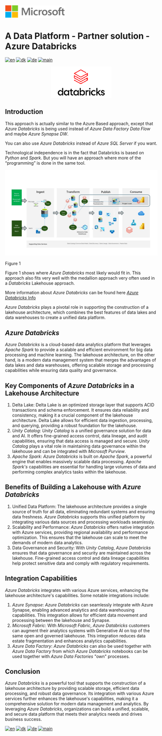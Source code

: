 ![microsoft](../../images/microsoft.png)

# A Data Platform - Partner solution - Azure Databricks

[![en](https://img.shields.io/badge/lang-en-blue.svg)](Databricks.md)
[![dk](https://img.shields.io/badge/lang-dk-red.svg)](Databricks-da.md)
[![de](https://img.shields.io/badge/lang-de-yellow.svg)](Databricks-de.md)
[![main](https://img.shields.io/badge/main-document-green.svg)](../../README.md)

<p align="center">
  <img width="200" src="../../images/Databricks_Logo.png">
</p>

## Introduction

This approach is actually similar to the Azure Based approach, except that *Azure Databricks* is being used instead of *Azure Data Factory Data Flow* and maybe *Azure Synapse DW*.

You can also use *Azure Databricks* instead of *Azure SQL Server* if you want.

Technological independence is in the fact that Databricks is based on *Python* and *Spark*. But you will have an approach where more of the “programming” is done in the same tool.

![figure1](../../images/english/Slide6.JPG)

Figure 1

Figure 1 shows where *Azure Databricks* most likely would fit in. This approach also fits very well with the medallion approach very often used in a *Databricks* Lakehouse approach.

More information about *Azure Databricks* can be found here [*Azure Databricks* Info](https://azure.microsoft.com/en-us/products/databricks)

*Azure Databricks* plays a pivotal role in supporting the construction of a lakehouse architecture, which combines the best features of data lakes and data warehouses to create a unified data platform.

## *Azure Databricks*

*Azure Databricks* is a cloud-based data analytics platform that leverages *Apache Spark* to provide a scalable and efficient environment for big data processing and machine learning. The lakehouse architecture, on the other hand, is a modern data management system that merges the advantages of data lakes and data warehouses, offering scalable storage and processing capabilities while ensuring data quality and governance.

## Key Components of *Azure Databricks* in a Lakehouse Architecture

1) Delta Lake: Delta Lake is an optimized storage layer that supports ACID transactions and schema enforcement. It ensures data reliability and consistency, making it a crucial component of the lakehouse architecture. Delta Lake allows for efficient data ingestion, processing, and querying, providing a robust foundation for the lakehouse.
2) *Unity Catalog*: *Unity Catalog* is a unified governance solution for data and AI. It offers fine-grained access control, data lineage, and audit capabilities, ensuring that data access is managed and secure. *Unity Catalog* plays a vital role in maintaining data governance within the lakehouse and can be integrated with *Microsoft Purview*.
3) *Apache Spark*: *Azure Databricks* is built on *Apache Spark*, a powerful engine that enables massively scalable data processing. *Apache Spark's* capabilities are essential for handling large volumes of data and performing complex analytics tasks within the lakehouse.

## Benefits of Building a Lakehouse with *Azure Databricks*

1) Unified Data Platform: The lakehouse architecture provides a single source of truth for all data, eliminating redundant systems and ensuring data freshness. *Azure Databricks* supports this unified platform by integrating various data sources and processing workloads seamlessly.
2) Scalability and Performance: *Azure Databricks* offers native integration with Azure services, providing regional availability and performance optimization. This ensures that the lakehouse can scale to meet the demands of modern data analytics.
3) Data Governance and Security: With *Unity Catalog*, *Azure Databricks* ensures that data governance and security are maintained across the lakehouse. Fine-grained access control and data lineage capabilities help protect sensitive data and comply with regulatory requirements.

## Integration Capabilities

*Azure Databricks* integrates with various Azure services, enhancing the lakehouse architecture's capabilities. Some notable integrations include:

1) *Azure Synapse*: *Azure Databricks* can seamlessly integrate with Azure Synapse, enabling advanced analytics and data warehousing capabilities. This integration allows for efficient data movement and processing between the lakehouse and Synapse.
2) *Microsoft Fabric*: With *Microsoft Fabric*, *Azure Databricks* customers can augment their analytics systems with Generative AI on top of the same open and governed lakehouse. This integration reduces data estate fragmentation and enhances analytics capabilities.
3) *Azure Data Factory*: *Azure Databricks* can also be used together with *Azure Data Factory* from which *Azure Databricks* notebooks can be used together with *Azure Data Factories* "own" processes.

## Conclusion

*Azure Databricks* is a powerful tool that supports the construction of a lakehouse architecture by providing scalable storage, efficient data processing, and robust data governance. Its integration with various Azure services further enhances the lakehouse's capabilities, making it a comprehensive solution for modern data management and analytics. By leveraging *Azure Databricks*, organizations can build a unified, scalable, and secure data platform that meets their analytics needs and drives business success.

[![en](https://img.shields.io/badge/lang-en-blue.svg)](Databricks.md)
[![dk](https://img.shields.io/badge/lang-dk-red.svg)](Databricks-da.md)
[![de](https://img.shields.io/badge/lang-de-yellow.svg)](Databricks-de.md)
[![main](https://img.shields.io/badge/main-document-green.svg)](../../README.md)